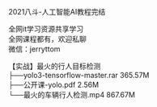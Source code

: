 2021八斗-人工智能AI教程完结

全网it学习资源共享学习<br>全网课程都有，欢迎私聊<br>微信：jerryttom<br>

【实战】最火的行人目标检测<br> ├──yolo3-tensorflow-master.rar 365.57M<br> ├──公开课-yolo.pdf 2.56M<br> └──最火的车辆行人检测.mp4 867.67M